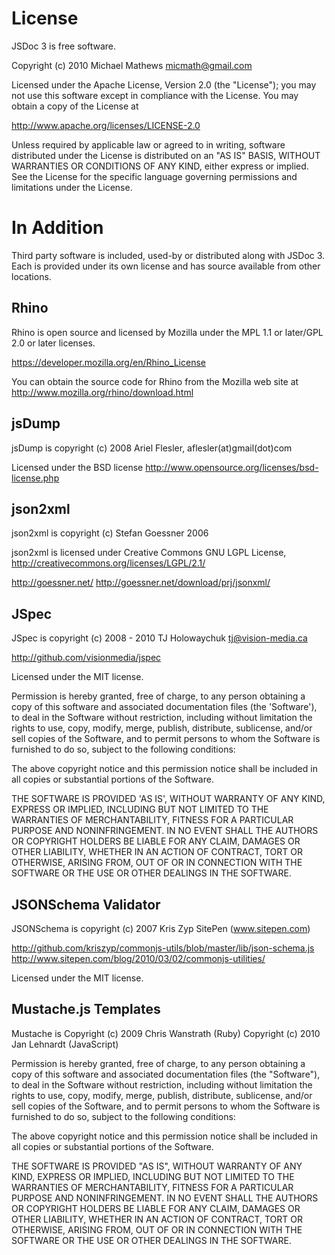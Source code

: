 License
=======

JSDoc 3 is free software.

Copyright (c) 2010 Michael Mathews <micmath@gmail.com>

Licensed under the Apache License, Version 2.0 (the "License"); you
may not use this software except in compliance with the License. You may
obtain a copy of the License at

http://www.apache.org/licenses/LICENSE-2.0

Unless required by applicable law or agreed to in writing, software
distributed under the License is distributed on an "AS IS" BASIS,
WITHOUT WARRANTIES OR CONDITIONS OF ANY KIND, either express or
implied. See the License for the specific language governing
permissions and limitations under the License.

In Addition
===========

Third party software is included, used-by or distributed along
with JSDoc 3. Each is provided under its own license
and has source available from other locations.

Rhino
-----

Rhino is open source and licensed by Mozilla under the MPL 1.1 or
later/GPL 2.0 or later licenses.

https://developer.mozilla.org/en/Rhino_License

You can obtain the source code for Rhino from the Mozilla web site at
http://www.mozilla.org/rhino/download.html


jsDump
------

jsDump is copyright (c) 2008 Ariel Flesler, aflesler(at)gmail(dot)com

Licensed under the BSD license
http://www.opensource.org/licenses/bsd-license.php

json2xml
--------

json2xml is copyright (c) Stefan Goessner 2006

json2xml is licensed under Creative Commons GNU LGPL License,
http://creativecommons.org/licenses/LGPL/2.1/

http://goessner.net/
http://goessner.net/download/prj/jsonxml/

JSpec
-------

JSpec is copyright (c) 2008 - 2010 TJ Holowaychuk tj@vision-media.ca

http://github.com/visionmedia/jspec

Licensed under the MIT license.

Permission is hereby granted, free of charge, to any person obtaining
a copy of this software and associated documentation files (the
'Software'), to deal in the Software without restriction, including
without limitation the rights to use, copy, modify, merge, publish,
distribute, sublicense, and/or sell copies of the Software, and to
permit persons to whom the Software is furnished to do so, subject to
the following conditions:

The above copyright notice and this permission notice shall be
included in all copies or substantial portions of the Software.

THE SOFTWARE IS PROVIDED 'AS IS', WITHOUT WARRANTY OF ANY KIND,
EXPRESS OR IMPLIED, INCLUDING BUT NOT LIMITED TO THE WARRANTIES OF
MERCHANTABILITY, FITNESS FOR A PARTICULAR PURPOSE AND NONINFRINGEMENT.
IN NO EVENT SHALL THE AUTHORS OR COPYRIGHT HOLDERS BE LIABLE FOR ANY
CLAIM, DAMAGES OR OTHER LIABILITY, WHETHER IN AN ACTION OF CONTRACT,
TORT OR OTHERWISE, ARISING FROM, OUT OF OR IN CONNECTION WITH THE
SOFTWARE OR THE USE OR OTHER DEALINGS IN THE SOFTWARE.

JSONSchema Validator
--------------------

JSONSchema is copyright (c) 2007 Kris Zyp SitePen (www.sitepen.com)

http://github.com/kriszyp/commonjs-utils/blob/master/lib/json-schema.js
http://www.sitepen.com/blog/2010/03/02/commonjs-utilities/

Licensed under the MIT license.

Mustache.js Templates
-------------------

Mustache is 
Copyright (c) 2009 Chris Wanstrath (Ruby)
Copyright (c) 2010 Jan Lehnardt (JavaScript)

Permission is hereby granted, free of charge, to any person obtaining
a copy of this software and associated documentation files (the
"Software"), to deal in the Software without restriction, including
without limitation the rights to use, copy, modify, merge, publish,
distribute, sublicense, and/or sell copies of the Software, and to
permit persons to whom the Software is furnished to do so, subject to
the following conditions:
 
The above copyright notice and this permission notice shall be
included in all copies or substantial portions of the Software.
 
THE SOFTWARE IS PROVIDED "AS IS", WITHOUT WARRANTY OF ANY KIND,
EXPRESS OR IMPLIED, INCLUDING BUT NOT LIMITED TO THE WARRANTIES OF
MERCHANTABILITY, FITNESS FOR A PARTICULAR PURPOSE AND
NONINFRINGEMENT. IN NO EVENT SHALL THE AUTHORS OR COPYRIGHT HOLDERS BE
LIABLE FOR ANY CLAIM, DAMAGES OR OTHER LIABILITY, WHETHER IN AN ACTION
OF CONTRACT, TORT OR OTHERWISE, ARISING FROM, OUT OF OR IN CONNECTION
WITH THE SOFTWARE OR THE USE OR OTHER DEALINGS IN THE SOFTWARE.
